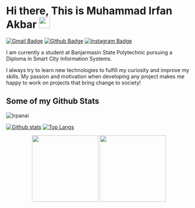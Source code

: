 # Hi there, This is Muhammad Irfan Akbar <img src="https://raw.githubusercontent.com/Irpanai/Irpanai/master/wave.gif" width="30px" height="30px" />

[![Gmail Badge](https://img.shields.io/badge/-muhammadirfnak@gmail.com-c14438?style=flat&logo=Gmail&logoColor=white&link=mailto:muhammadirfnak@gmail.com)](mailto:muhammadirfnak@gmail.com) 
[![Github Badge](https://img.shields.io/badge/-Irpanai-grey?style=flat&logo=github&logoColor=white&link=https://github.com/Irpanai/)](https://www.github.com/Irpanai/) 
[![Instagram Badge](https://img.shields.io/badge/-irpanai_-purple?style=flat&logo=instagram&logoColor=white&link=https://instagram.com/irpanai_/)](https://www.instagram.com/irpanai_/) <p align='left'>I am currently a student at Banjarmasin State Polytechnic pursuing a Diploma in Smart City Information Systems.

I always try to learn new technologies to fulfill my curiosity and improve my skills. My passion and motivation when developing any project makes me happy to work on projects that bring change to society!</p>

## Some of my Github Stats
<p align=left> <img src=https://komarev.com/ghpvc/?username=Irpanai alt=Irpanai /> </p>

[![Github stats](https://github-readme-stats.vercel.app/api?username=Irpanai&show_icons=true&include_all_commits=true)](https://github.com/Irpanai/github-readme-stats)
[![Top Langs](https://github-readme-stats.vercel.app/api/top-langs?username=Irpanai&layout=compact)](https://github.com/Irpanai/github-readme-stats)

<p align="center">
  <img height="180em" src="https://github-readme-stats.vercel.app/api?username=rickosong&show_icons=true&theme=radical" align = "center"/>
  <img height="180em" src="https://github-readme-stats.vercel.app/api/top-langs?username=rickosong&show_icons=true&locale=en&layout=compact&theme=radical" align = "center"/>
</p>
